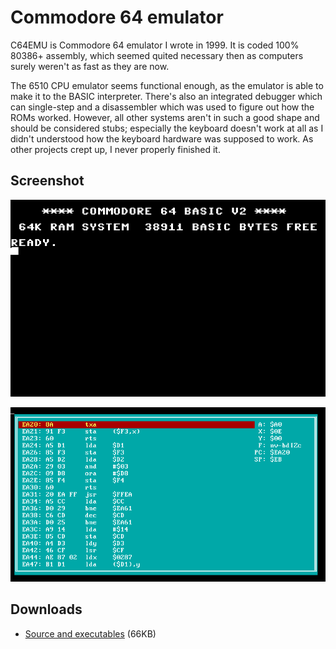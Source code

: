 # Commodore 64 emulator

C64EMU is Commodore 64 emulator I wrote in 1999. It is coded 100% 80386+ assembly, which seemed quited necessary then as computers surely weren't as fast as they are now.

The 6510 CPU emulator seems functional enough, as the emulator is able to make it to the BASIC interpreter. There's also an integrated debugger which can single-step and a disassembler which was used to figure out how the ROMs worked. However, all other systems aren't in such a good shape and should be considered stubs; especially the keyboard doesn't work at all as I didn't understood how the keyboard hardware was supposed to work. As other projects crept up, I never properly finished it.

## Screenshot

![The famous C64 BASIC screen](images/c64emu.png)

![Integrated debugger](images/c64emu-debugger.png)

## Downloads

   * [Source and executables](releases/c64emu-20110822.zip) (66KB)

